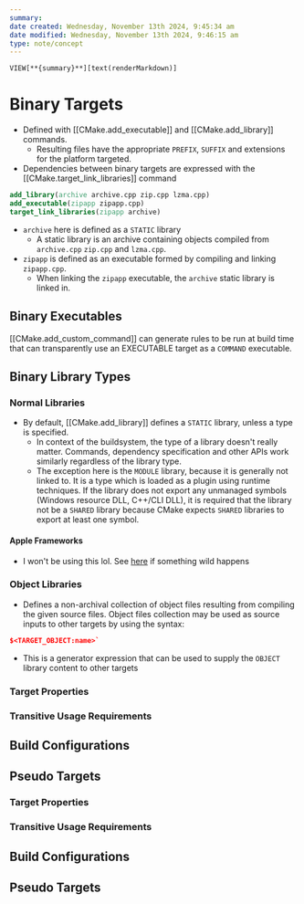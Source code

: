 ```yaml
---
summary: 
date created: Wednesday, November 13th 2024, 9:45:34 am
date modified: Wednesday, November 13th 2024, 9:46:15 am
type: note/concept
---
```

`VIEW[**{summary}**][text(renderMarkdown)]`

# Binary Targets
- Defined with [[CMake.add_executable]] and [[CMake.add_library]] commands. 
	- Resulting files have the appropriate `PREFIX`, `SUFFIX` and extensions for the platform targeted. 
- Dependencies between binary targets are expressed with the [[CMake.target_link_libraries]] command
```cmake
add_library(archive archive.cpp zip.cpp lzma.cpp)
add_executable(zipapp zipapp.cpp)
target_link_libraries(zipapp archive)
```
- `archive` here is defined as a `STATIC` library
	- A static library is an archive containing objects compiled from `archive.cpp` `zip.cpp` and `lzma.cpp`.
- `zipapp` is defined as an executable formed by compiling and linking `zipapp.cpp`.
	- When linking the `zipapp` executable, the `archive` static library is linked in. 

## Binary Executables
[[CMake.add_custom_command]] can generate rules to be run at build time that can transparently use an EXECUTABLE target as a `COMMAND` executable. 

## Binary Library Types
### Normal Libraries
- By default, [[CMake.add_library]] defines a `STATIC` library, unless a type is specified. 
	- In context of the buildsystem, the type of a library doesn't really matter. Commands, dependency specification and other APIs work similarly regardless of the library type. 
	- The exception here is the `MODULE` library, because it is generally not linked to. It is a type which is loaded as a plugin using runtime techniques. If the library does not export any unmanaged symbols (Windows resource DLL, C++/CLI DLL), it is required that the library not be a `SHARED` library because CMake expects `SHARED` libraries to export at least one symbol.

#### Apple Frameworks
- I won't be using this lol. See [here](https://cmake.org/cmake/help/latest/manual/cmake-buildsystem.7.html#id21) if something wild happens

### Object Libraries
- Defines a non-archival collection of object files resulting from compiling the given source files. Object files collection may be used as source inputs to other targets by using the syntax:
```cmake
$<TARGET_OBJECT:name>`
```
- This is a generator expression that can be used to supply the `OBJECT` library content to other targets

### Target Properties
### Transitive Usage Requirements
## Build Configurations
## Pseudo Targets
### Target Properties
### Transitive Usage Requirements
## Build Configurations
## Pseudo Targets